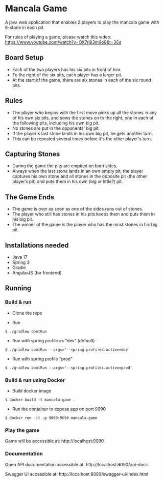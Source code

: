 # Mancala Game

A java web application that enables 2 players to play the mancala game with 6-stone in each pit.

For rules of playing a game, please watch this video:
https://www.youtube.com/watch?v=OX7rj93m6o8&t=36s

## Board Setup
* Each of the two players has his six pits in front of him. 
* To the right of the six pits, each player has a larger pit. 
* At the start of the game, there are six stones in each of the six round pits.

## Rules
* The player who begins with the first move picks up all the stones in any of his own six pits, and sows the stones on to the right, one in each of the following pits, including his own big pit. 
* No stones are put in the opponents' big pit. 
* If the player's last stone lands in his own big pit, he gets another turn. 
* This can be repeated several times before it's the other player's turn.

## Capturing Stones
* During the game the pits are emptied on both sides. 
* Always when the last stone lands in an own empty pit, the player captures his own stone and all stones in the opposite pit (the other player’s pit) and puts them in his own (big or little?) pit.

## The Game Ends
* The game is over as soon as one of the sides runs out of stones. 
* The player who still has stones in his pits keeps them and puts them in his big pit. 
* The winner of the game is the player who has the most stones in his big pit.

## Installations needed

* Java 17
* Spring 3
* Gradle
* AngularJS (for frontend)

## Running

### Build & run 

* Clone the repo


* Run
```
$ ./gradlew bootRun
```

* Run with spring profile as "dev" (default)
```
$ ./gradlew bootRun --args='--spring.profiles.active=dev'
```

* Run with spring profile "prod"
```
$ ./gradlew bootRun --args='--spring.profiles.active=prod'
```

### Build & run using Docker

* Build docker image
```
$ docker build -t mancala-game .
```

* Run the container to expose app on port 9090
```
$ docker run -it -p 9090:9090 mancala-game
```

### Play the game
Game will be accessible at: http://localhost:9090

### Documentation
Open API documentation accessible at: http://localhost:9090/api-docs

Swagger UI accessible at: http://localhost:9090/swagger-ui/index.html


